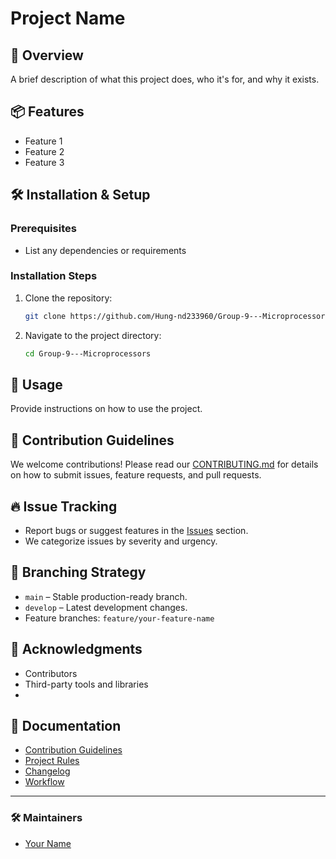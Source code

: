 # Project Name

## 🚀 Overview
A brief description of what this project does, who it's for, and why it exists.

## 📦 Features
- Feature 1
- Feature 2
- Feature 3

## 🛠 Installation & Setup

### Prerequisites
- List any dependencies or requirements

### Installation Steps
1. Clone the repository:
   ```sh
   git clone https://github.com/Hung-nd233960/Group-9---Microprocessors
   ```
2. Navigate to the project directory:
   ```sh
   cd Group-9---Microprocessors
   ```

## 📖 Usage
Provide instructions on how to use the project.

## 📜 Contribution Guidelines
We welcome contributions! Please read our [CONTRIBUTING.md](CONTRIBUTING.md) for details on how to submit issues, feature requests, and pull requests.

## 🔥 Issue Tracking
- Report bugs or suggest features in the [Issues](https://github.com/your-username/your-repo/issues) section.
- We categorize issues by severity and urgency.

## 🌳 Branching Strategy
- `main` – Stable production-ready branch.
- `develop` – Latest development changes.
- Feature branches: `feature/your-feature-name`


## 🙌 Acknowledgments
- Contributors
- Third-party tools and libraries
- 
## 📜 Documentation
- [Contribution Guidelines](CONTRIBUTING.md)
- [Project Rules](RULES.md)
- [Changelog](CHANGELOG.md)
- [Workflow](WORKFLOW.md)

---
### 🛠 Maintainers
- [Your Name](https://github.com/your-username)

